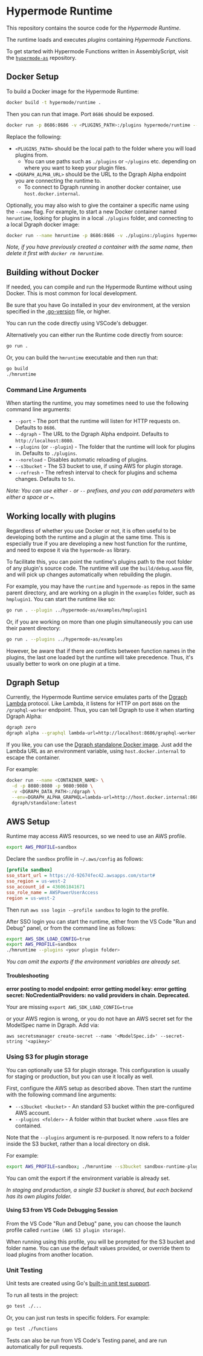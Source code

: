 # Hypermode Runtime

This repository contains the source code for the _Hypermode Runtime_.

The runtime loads and executes _plugins_ containing _Hypermode Functions_.

To get started with Hypermode Functions written in AssemblyScript, visit the
[`hypermode-as`](https://github.com/gohypermode/hypermode-as) repository.

## Docker Setup

To build a Docker image for the Hypermode Runtime:

```sh
docker build -t hypermode/runtime .
```

Then you can run that image.  Port `8686` should be exposed.

```sh
docker run -p 8686:8686 -v <PLUGINS_PATH>:/plugins hypermode/runtime --dgraph=<DGRAPH_ALPHA_URL>
```

Replace the following:
- `<PLUGINS_PATH>` should be the local path to the folder where you will load plugins from.
  - You can use paths such as `./plugins` or `~/plugins` etc. depending on where you want to keep your plugin files.
- `<DGRAPH_ALPHA_URL>` should be the URL to the Dgraph Alpha endpoint you are connecting the runtime to.
  - To connect to Dgraph running in another docker container, use `host.docker.internal`.

Optionally, you may also wish to give the container a specific name using the `--name` flag.
For example, to start a new Docker container named `hmruntime`, looking for plugins in a local `./plugins` folder,
and connecting to a local Dgraph docker image:

```sh
docker run --name hmruntime -p 8686:8686 -v ./plugins:/plugins hypermode/runtime --dgraph=http://host.docker.internal:8080
```

_Note, if you have previously created a container with the same name, then delete it first with `docker rm hmruntime`._

## Building without Docker

If needed, you can compile and run the Hypermode Runtime without using Docker.
This is most common for local development.

Be sure that you have Go installed in your dev environment, at the version specified in the [.go-version](./go-verson) file, or higher.

You can run the code directly using VSCode's debugger.

Alternatively you can either run the Runtime code directly from source:

```sh
go run .
```

Or, you can build the `hmruntime` executable and then run that:

```sh
go build
./hmruntime
```

### Command Line Arguments

When starting the runtime, you may sometimes need to use the following command line arguments:

- `--port` - The port that the runtime will listen for HTTP requests on.  Defaults to `8686`.
- `--dgraph` - The URL to the Dgraph Alpha endpoint.  Defaults to `http://localhost:8080`.
- `--plugins` (or `--plugin`) - The folder that the runtime will look for plugins in.  Defaults to `./plugins`.
- `--noreload` - Disables automatic reloading of plugins.
- `--s3bucket` - The S3 bucket to use, if using AWS for plugin storage.
- `--refresh` - The refresh interval to check for plugins and schema changes.  Defaults to `5s`.

_Note: You can use either `-` or `--` prefixes, and you can add parameters with either a space or `=`._

## Working locally with plugins

Regardless of whether you use Docker or not, it is often useful to be developing both the runtime
and a plugin at the same time.  This is especially true if you are developing a new host function
for the runtime, and need to expose it via the `hypermode-as` library.

To facilitate this, you can point the runtime's plugins path to the root folder of any plugin's
source code.  The runtime will use the `build/debug.wasm` file, and will pick up changes
automatically when rebuilding the plugin.

For example, you may have the `runtime` and `hypermode-as` repos in the same parent directory,
and are working on a plugin in the `examples` folder, such as `hmplugin1`.  You can start the
runtime like so:

```sh
go run . --plugin ../hypermode-as/examples/hmplugin1
```

Or, if you are working on more than one plugin simultaneously you can use their parent directory:

```sh
go run . --plugins ../hypermode-as/examples
```

However, be aware that if there are conflicts between function names in the plugins,
the last one loaded byt the runtime will take precedence.  Thus, it's usually better to work
on one plugin at a time.

## Dgraph Setup

Currently, the Hypermode Runtime service emulates parts of the 
[Dgraph Lambda](https://dgraph.io/docs/graphql/lambda/lambda-overview/) protocol.
Like Lambda, it listens for HTTP on port `8686` on the `/graphql-worker` endpoint.
Thus, you can tell Dgraph to use it when starting Dgraph Alpha:

```sh
dgraph zero
dgraph alpha --graphql lambda-url=http://localhost:8686/graphql-worker
```

If you like, you can use the [Dgraph standalone Docker image](https://dgraph.io/docs/deploy/installation/single-host-setup/).
Just add the Lambda URL as an environment variable, using `host.docker.internal` to escape the container.

For example:

```sh
docker run --name <CONTAINER_NAME> \
  -d -p 8080:8080 -p 9080:9080 \
  -v <DGRAPH_DATA_PATH>:/dgraph \
  --env=DGRAPH_ALPHA_GRAPHQL=lambda-url=http://host.docker.internal:8686/graphql-worker \
  dgraph/standalone:latest
```

## AWS Setup
Runtime may access AWS resources, so we need to use an AWS profile.

```sh
export AWS_PROFILE=sandbox
```

Declare the `sandbox` profile in `~/.aws/config` as follows:

```ini
[profile sandbox]
sso_start_url = https://d-92674fec42.awsapps.com/start#
sso_region = us-west-2
sso_account_id = 436061841671
sso_role_name = AWSPowerUserAccess
region = us-west-2
```

Then run `aws sso login --profile sandbox` to login to the profile.

After SSO login you can start the runtime, either from the VS Code "Run and Debug" panel,
or from the command line as follows:

```sh
export AWS_SDK_LOAD_CONFIG=true
export AWS_PROFILE=sandbox
./hmruntime --plugins <your plugin folder>
```

_You can omit the exports if the environment variables are already set._

#### Troubleshooting

**error posting to model endpoint: error getting model key: error getting secret: NoCredentialProviders: no valid providers in chain. Deprecated.**

Your are missing `export AWS_SDK_LOAD_CONFIG=true`

or your AWS region is wrong, or you do not have an AWS secret set for the ModelSpec name in Dgraph. Add via:

`aws secretsmanager create-secret --name '<ModelSpec.id>' --secret-string '<apikey>'
`
### Using S3 for plugin storage

You can optionally use S3 for plugin storage.  This configuration is usually for staging or production,
but you can use it locally as well.

First, configure the AWS setup as described above.  Then start the runtime with the following command line arguments:

- `--s3bucket <bucket>` - An standard S3 bucket within the pre-configured AWS account. 
- `--plugins <folder>` - A folder within that bucket where `.wasm` files are contained.

Note that the `--plugins` argument is re-purposed.  It now refers to a folder inside the S3 bucket, 
rather than a local directory on disk.

For example:

```sh
export AWS_PROFILE=sandbox; ./hmruntime --s3bucket sandbox-runtime-plugins --plugins shared-plugins
```
You can omit the export if the environment variable is already set.

_In staging and production, a single S3 bucket is shared, but each backend has its own plugins folder._

#### Using S3 from VS Code Debugging Session

From the VS Code "Run and Debug" pane, you can choose the launch profile called `runtime (AWS S3 plugin storage)`.

When running using this profile, you will be prompted for the S3 bucket and folder name.
You can use the default values provided, or override them to load plugins from another location.

### Unit Testing

Unit tests are created using Go's [built-in unit test support](https://go.dev/doc/tutorial/add-a-test).

To run all tests in the project:

```sh
go test ./...
```

Or, you can just run tests in specific folders.  For example:

```sh
go test ./functions
```

Tests can also be run from VS Code's Testing panel, and are run automatically for pull requests.
